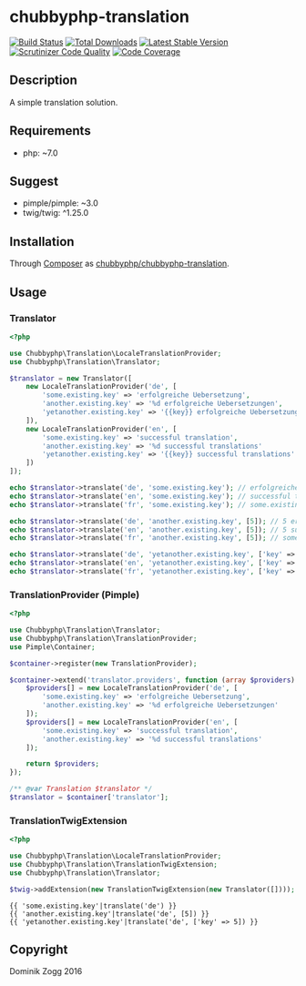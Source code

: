# chubbyphp-translation

[![Build Status](https://api.travis-ci.org/chubbyphp/chubbyphp-translation.png?branch=master)](https://travis-ci.org/chubbyphp/chubbyphp-translation)
[![Total Downloads](https://poser.pugx.org/chubbyphp/chubbyphp-translation/downloads.png)](https://packagist.org/packages/chubbyphp/chubbyphp-translation)
[![Latest Stable Version](https://poser.pugx.org/chubbyphp/chubbyphp-translation/v/stable.png)](https://packagist.org/packages/chubbyphp/chubbyphp-translation)
[![Scrutinizer Code Quality](https://scrutinizer-ci.com/g/chubbyphp/chubbyphp-translation/badges/quality-score.png?b=master)](https://scrutinizer-ci.com/g/chubbyphp/chubbyphp-translation/?branch=master)
[![Code Coverage](https://scrutinizer-ci.com/g/chubbyphp/chubbyphp-translation/badges/coverage.png?b=master)](https://scrutinizer-ci.com/g/chubbyphp/chubbyphp-translation/?branch=master)

## Description

A simple translation solution.

## Requirements

 * php: ~7.0

## Suggest

 * pimple/pimple: ~3.0
 * twig/twig: ^1.25.0

## Installation

Through [Composer](http://getcomposer.org) as [chubbyphp/chubbyphp-translation][1].

## Usage

### Translator

```php
<?php

use Chubbyphp\Translation\LocaleTranslationProvider;
use Chubbyphp\Translation\Translator;

$translator = new Translator([
    new LocaleTranslationProvider('de', [
        'some.existing.key' => 'erfolgreiche Uebersetzung',
        'another.existing.key' => '%d erfolgreiche Uebersetzungen',
        'yetanother.existing.key' => '{{key}} erfolgreiche Uebersetzungen'
    ]),
    new LocaleTranslationProvider('en', [
        'some.existing.key' => 'successful translation',
        'another.existing.key' => '%d successful translations'
        'yetanother.existing.key' => '{{key}} successful translations'
    ])
]);

echo $translator->translate('de', 'some.existing.key'); // erfolgreiche Uebersetzung
echo $translator->translate('en', 'some.existing.key'); // successful translation
echo $translator->translate('fr', 'some.existing.key'); // some.existing.key

echo $translator->translate('de', 'another.existing.key', [5]); // 5 erfolgreiche Uebersetzungen
echo $translator->translate('en', 'another.existing.key', [5]); // 5 successful translations
echo $translator->translate('fr', 'another.existing.key', [5]); // some.existing.key

echo $translator->translate('de', 'yetanother.existing.key', ['key' => 5]); // 5 erfolgreiche Uebersetzungen
echo $translator->translate('en', 'yetanother.existing.key', ['key' => 5]); // 5 successful translations
echo $translator->translate('fr', 'yetanother.existing.key', ['key' => 5]); // some.existing.key
```

### TranslationProvider (Pimple)

```php
<?php

use Chubbyphp\Translation\Translator;
use Chubbyphp\Translation\TranslationProvider;
use Pimple\Container;

$container->register(new TranslationProvider);

$container->extend('translator.providers', function (array $providers) use ($container) {
    $providers[] = new LocaleTranslationProvider('de', [
        'some.existing.key' => 'erfolgreiche Uebersetzung',
        'another.existing.key' => '%d erfolgreiche Uebersetzungen'
    ]);
    $providers[] = new LocaleTranslationProvider('en', [
        'some.existing.key' => 'successful translation',
        'another.existing.key' => '%d successful translations'
    ]);

    return $providers;
});

/** @var Translation $translator */
$translator = $container['translator'];
```

### TranslationTwigExtension

```php
<?php

use Chubbyphp\Translation\LocaleTranslationProvider;
use Chubbyphp\Translation\TranslationTwigExtension;
use Chubbyphp\Translation\Translator;

$twig->addExtension(new TranslationTwigExtension(new Translator([])));
```

```twig
{{ 'some.existing.key'|translate('de') }}
{{ 'another.existing.key'|translate('de', [5]) }}
{{ 'yetanother.existing.key'|translate('de', ['key' => 5]) }}
```

[1]: https://packagist.org/packages/chubbyphp/chubbyphp-translation

## Copyright

Dominik Zogg 2016
